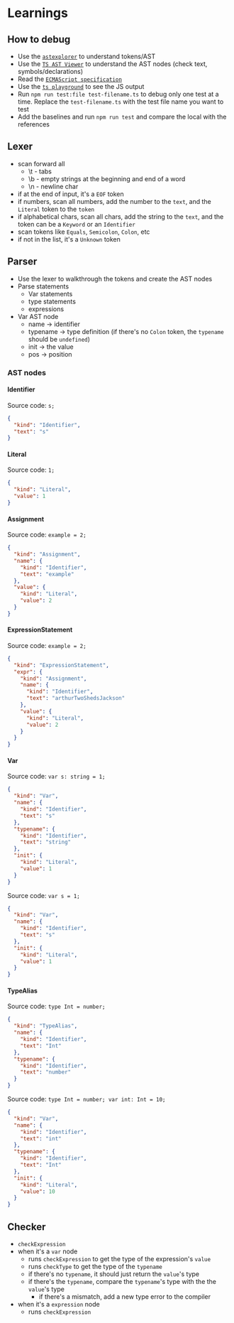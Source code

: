 # Learnings

## How to debug

- Use the [`astexplorer`](https://astexplorer.net) to understand tokens/AST
- Use the [`TS AST Viewer`](https://ts-ast-viewer.com) to understand the AST nodes (check text, symbols/declarations)
- Read the [`ECMAScript specification`](https://tc39.es/ecma262/multipage/#sec-intro)
- Use the [`ts playground`](https://www.typescriptlang.org/play) to see the JS output
- Run `npm run test:file test-filename.ts` to debug only one test at a time. Replace the `test-filename.ts` with the test file name you want to test
- Add the baselines and run `npm run test` and compare the local with the references

## Lexer

- scan forward all
  - \t - tabs
  - \b - empty strings at the beginning and end of a word
  - \n - newline char
- if at the end of input, it's a `EOF` token
- if numbers, scan all numbers, add the number to the `text`, and the `Literal` token to the `token`
- if alphabetical chars, scan all chars, add the string to the `text`, and the token can be a `Keyword` or an `Identifier`
- scan tokens like `Equals`, `Semicolon`, `Colon`, etc
- if not in the list, it's a `Unknown` token

## Parser

- Use the lexer to walkthrough the tokens and create the AST nodes
- Parse statements
  - Var statements
  - type statements
  - expressions
- Var AST node
  - name -> identifier
  - typename -> type definition (if there's no `Colon` token, the `typename` should be `undefined`)
  - init -> the value
  - pos -> position

### AST nodes

#### Identifier

Source code: `s;`

```json
{
  "kind": "Identifier",
  "text": "s"
}
```

#### Literal

Source code: `1;`

```json
{
  "kind": "Literal",
  "value": 1
}
```

#### Assignment

Source code: `example = 2;`

```json
{
  "kind": "Assignment",
  "name": {
    "kind": "Identifier",
    "text": "example"
  },
  "value": {
    "kind": "Literal",
    "value": 2
  }
}
```

#### ExpressionStatement

Source code: `example = 2;`

```json
{
  "kind": "ExpressionStatement",
  "expr": {
    "kind": "Assignment",
    "name": {
      "kind": "Identifier",
      "text": "arthurTwoShedsJackson"
    },
    "value": {
      "kind": "Literal",
      "value": 2
    }
  }
}
```

#### Var

Source code: `var s: string = 1;`

```json
{
  "kind": "Var",
  "name": {
    "kind": "Identifier",
    "text": "s"
  },
  "typename": {
    "kind": "Identifier",
    "text": "string"
  },
  "init": {
    "kind": "Literal",
    "value": 1
  }
}
```

Source code: `var s = 1;`

```json
{
  "kind": "Var",
  "name": {
    "kind": "Identifier",
    "text": "s"
  },
  "init": {
    "kind": "Literal",
    "value": 1
  }
}
```

#### TypeAlias

Source code: `type Int = number;`

```json
{
  "kind": "TypeAlias",
  "name": {
    "kind": "Identifier",
    "text": "Int"
  },
  "typename": {
    "kind": "Identifier",
    "text": "number"
  }
}
```

Source code: `type Int = number; var int: Int = 10;`

```json
{
  "kind": "Var",
  "name": {
    "kind": "Identifier",
    "text": "int"
  },
  "typename": {
    "kind": "Identifier",
    "text": "Int"
  },
  "init": {
    "kind": "Literal",
    "value": 10
  }
}
```

## Checker

- `checkExpression`
- when it's a `var` node
  - runs `checkExpression` to get the type of the expression's `value`
  - runs `checkType` to get the type of the `typename`
  - if there's no `typename`, it should just return the `value`'s type
  - if there's the `typename`, compare the `typename`'s type with the the `value`'s type
    - if there's a mismatch, add a new type error to the compiler
- when it's a `expression` node
  - runs `checkExpression`
